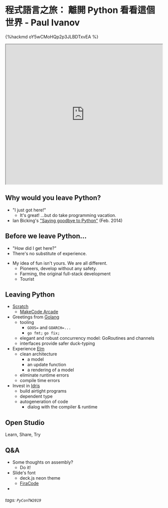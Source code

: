 # 程式語言之旅： 離開 Python 看看這個世界 - Paul Ivanov

{%hackmd oY5wCMoHQp2p3JLBDTxvEA %}

<iframe src="https://app.sli.do/event/adohlrml" height=450 width=100%></iframe>

## Why would you leave Python?
* "I just got here!"
    * It's great! ...but do take programming vacation.
* Ian Bicking's ["Saying goodbye to Python"](http://www.ianbicking.org/blog/2014/02/saying-goodbye-to-python.html) (Feb. 2014)
    
## Before we leave Python...
* "How did I get here?"
* There's no substitute of experience.
- My idea of fun isn't yours. We are all different.
    * Pioneers, develop without any safety.
    * Farming, the original full-stack development
    * Tourist

## Leaving Python
* [Scratch](https://scratch.mit.edu)
    * [MakeCode Arcade](https://arcade.makecode.com/)
* Greetings from [Golang](https://golang.org/)
    * tooling
        * `GOOS=` and `GOARCH=...`
        * `go fmt;` `go fix;`
    * elegant and robust concurrency model: GoRoutines and channels
    * interfaces provide safer duck-typing
* Experience [Elm](https://elm-lang.org/)
    * clean architecture
        - a model
        - an update function
        - a rendering of a model
    * eliminate runtime errors
    * compile time errors
* Invest in [Idris](https://www.idris-lang.org/)
    * build airtight programs
    * dependent type
    * autogeneration of code
        - dialog with the compiler & runtime

## Open Studio

Learn, Share, Try

## Q&A
* Some thoughts on assembly?
    * Do it!
* Slide's font
    * deck.js neon theme
    * [FiraCode](https://github.com/tonsky/FiraCode) 
* 
 
###### tags: `PyConTW2019`
